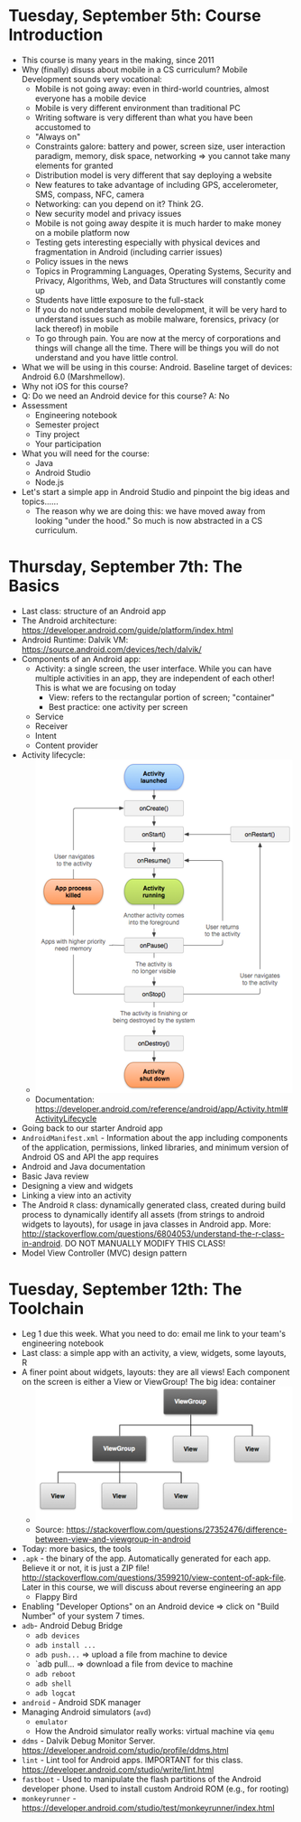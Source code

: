 # Tuesday, September 5th: Course Introduction
* This course is many years in the making, since 2011
* Why (finally) disuss about mobile in a CS curriculum?  Mobile Development sounds very vocational:
	- Mobile is not going away: even in third-world countries, almost everyone has a mobile device
	- Mobile is very different environment than traditional PC
	- Writing software is very different than what you have been accustomed to
	- "Always on"
	- Constraints galore: battery and power, screen size, user interaction paradigm, memory, disk space, networking => you cannot take many elements for granted
	- Distribution model is very different that say deploying a website
	- New features to take advantage of including GPS, accelerometer, SMS, compass, NFC, camera
	- Networking: can you depend on it? Think 2G.
	- New security model and privacy issues
	- Mobile is not going away despite it is much harder to make money on a mobile platform now
	- Testing gets interesting especially with physical devices and fragmentation in Android (including carrier issues)
	- Policy issues in the news
	- Topics in Programming Languages, Operating Systems, Security and Privacy, Algorithms, Web, and Data Structures will constantly come up
	- Students have little exposure to the full-stack
	- If you do not understand mobile development, it will be very hard to understand issues such as mobile malware, forensics, privacy (or lack thereof) in mobile
	- To go through pain.  You are now at the mercy of corporations and things will change all the time.  There will be things you will do not understand and you have little control.
* What we will be using in this course: Android.  Baseline target of devices: Android 6.0 (Marshmellow).
* Why not iOS for this course?
* Q: Do we need an Android device for this course? A: No
* Assessment
	- Engineering notebook
	- Semester project
	- Tiny project
	- Your participation
* What you will need for the course:
	- Java
	- Android Studio
	- Node.js
* Let's start a simple app in Android Studio and pinpoint the big ideas and topics......
	- The reason why we are doing this: we have moved away from looking "under the hood."  So much is now abstracted in a CS curriculum.

# Thursday, September 7th: The Basics
* Last class: structure of an Android app
* The Android architecture: https://developer.android.com/guide/platform/index.html
* Android Runtime: Dalvik VM: https://source.android.com/devices/tech/dalvik/
* Components of an Android app:
	- Activity: a single screen, the user interface. While you can have multiple activities in an app, they are independent of each other!  This is what we are focusing on today
		- View: refers to the rectangular portion of screen; "container"
		- Best practice: one activity per screen
	- Service
	- Receiver
	- Intent
	- Content provider
* Activity lifecycle:
	- ![Diagram](activity_lifecycle.png "Diagram")
	- Documentation: https://developer.android.com/reference/android/app/Activity.html#ActivityLifecycle
* Going back to our starter Android app
* `AndroidManifest.xml` - Information about the app including components of the application, permissions, linked libraries, and minimum version of Android OS and API the app requires
* Android and Java documentation
* Basic Java review
* Designing a view and widgets
* Linking a view into an activity
* The Android `R` class: dynamically generated class, created during build process to dynamically identify all assets (from strings to android widgets to layouts), for usage in java classes in Android app.  More: http://stackoverflow.com/questions/6804053/understand-the-r-class-in-android.  DO NOT MANUALLY MODIFY THIS CLASS!
* Model View Controller (MVC) design pattern

# Tuesday, September 12th: The Toolchain
* Leg 1 due this week.  What you need to do: email me link to your team's engineering notebook
* Last class: a simple app with an activity, a view, widgets, some layouts, R
* A finer point about widgets, layouts: they are all views! Each component on the screen is either a View or ViewGroup!  The big idea: container
	-	![Diagram](view_tree.png "Diagram")
	- Source: https://stackoverflow.com/questions/27352476/difference-between-view-and-viewgroup-in-android
* Today: more basics, the tools
* `.apk` - the binary of the app.  Automatically generated for each app.  Believe it or not, it is just a ZIP file! http://stackoverflow.com/questions/3599210/view-content-of-apk-file.  Later in this course, we will discuss about reverse engineering an app
	- Flappy Bird
* Enabling "Developer Options" on an Android device => click on "Build Number" of your system 7 times.
* `adb`- Android Debug Bridge
	- `adb devices`
	- `adb install ...`
	- `adb push...` => upload a file from machine to device
	- `adb pull... => download a file from device to machine
	- `adb reboot`
	- `adb shell`
	- `adb logcat`
* `android` - Android SDK manager
* Managing Android simulators (`avd`)
	- `emulator`
	- How the Android simulator really works: virtual machine via `qemu`
* `ddms` - Dalvik Debug Monitor Server. https://developer.android.com/studio/profile/ddms.html
* `lint` - Lint tool for Android apps.  IMPORTANT for this class. https://developer.android.com/studio/write/lint.html
* `fastboot` -  Used to manipulate the flash partitions of the Android developer phone.  Used to install custom Android ROM (e.g., for rooting)
* `monkeyrunner` - https://developer.android.com/studio/test/monkeyrunner/index.html